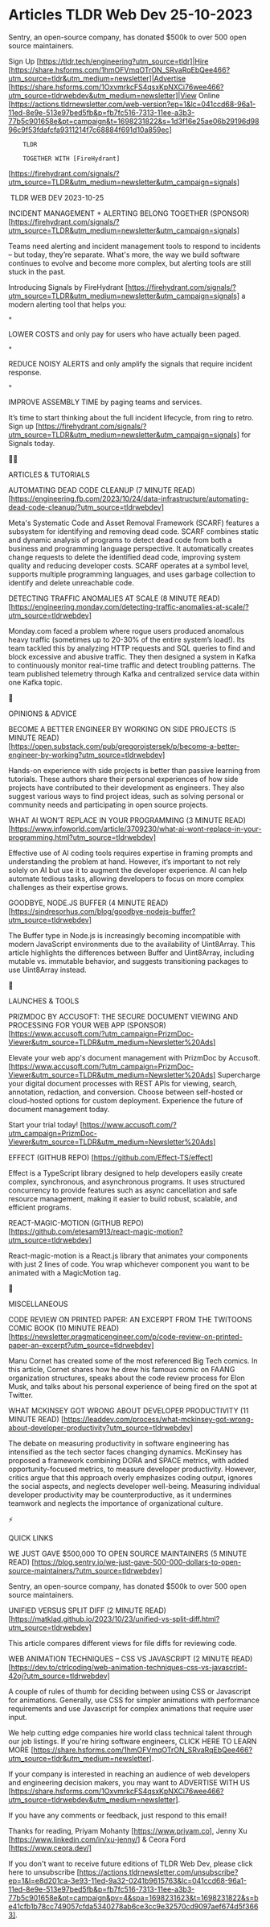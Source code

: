 # Articles TLDR Web Dev 25-10-2023

Sentry, an open-source company, has donated $500k to over 500 open
source maintainers.  

Sign Up [https://tldr.tech/engineering?utm_source=tldr]|Hire
[https://share.hsforms.com/1hmOFVmqOTrON_SRvaRqEbQee466?utm_source=tldr&utm_medium=newsletter]|Advertise
[https://share.hsforms.com/1OxvmrkcFS4qsxKpNXCi76wee466?utm_source=tldrwebdev&utm_medium=newsletter]|View
Online
[https://actions.tldrnewsletter.com/web-version?ep=1&lc=041ccd68-96a1-11ed-8e9e-513e97bed5fb&p=fb7fc516-7313-11ee-a3b3-77b5c901658e&pt=campaign&t=1698231822&s=1d3f16e25ae06b29196d9896c9f53fdafcfa9311214f7c68884f691d10a859ec]


		TLDR 

		TOGETHER WITH [FireHydrant]
[https://firehydrant.com/signals/?utm_source=TLDR&utm_medium=newsletter&utm_campaign=signals]

 TLDR WEB DEV 2023-10-25

 INCIDENT MANAGEMENT + ALERTING BELONG TOGETHER (SPONSOR)
[https://firehydrant.com/signals/?utm_source=TLDR&utm_medium=newsletter&utm_campaign=signals]


 Teams need alerting and incident management tools to respond to
incidents – but today, they’re separate. What's more, the way we
build software continues to evolve and become more complex, but
alerting tools are still stuck in the past.

Introducing Signals by FireHydrant
[https://firehydrant.com/signals/?utm_source=TLDR&utm_medium=newsletter&utm_campaign=signals]
a modern alerting tool that helps you:

 	*
LOWER COSTS and only pay for users who have actually been paged.

 	*
REDUCE NOISY ALERTS and only amplify the signals that require incident
response.

 	*
IMPROVE ASSEMBLY TIME by paging teams and services.

It’s time to start thinking about the full incident lifecycle, from
ring to retro. Sign up
[https://firehydrant.com/signals/?utm_source=TLDR&utm_medium=newsletter&utm_campaign=signals]
for Signals today.

🧑‍💻 

ARTICLES & TUTORIALS

 AUTOMATING DEAD CODE CLEANUP (7 MINUTE READ)
[https://engineering.fb.com/2023/10/24/data-infrastructure/automating-dead-code-cleanup/?utm_source=tldrwebdev]


 Meta's Systematic Code and Asset Removal Framework (SCARF) features a
subsystem for identifying and removing dead code. SCARF combines
static and dynamic analysis of programs to detect dead code from both
a business and programming language perspective. It automatically
creates change requests to delete the identified dead code, improving
system quality and reducing developer costs. SCARF operates at a
symbol level, supports multiple programming languages, and uses
garbage collection to identify and delete unreachable code. 

 DETECTING TRAFFIC ANOMALIES AT SCALE (8 MINUTE READ)
[https://engineering.monday.com/detecting-traffic-anomalies-at-scale/?utm_source=tldrwebdev]


 Monday.com faced a problem where rogue users produced anomalous heavy
traffic (sometimes up to 20-30% of the entire system’s load!). Its
team tackled this by analyzing HTTP requests and SQL queries to find
and block excessive and abusive traffic. They then designed a system
in Kafka to continuously monitor real-time traffic and detect
troubling patterns. The team published telemetry through Kafka and
centralized service data within one Kafka topic. 

🧠 

OPINIONS & ADVICE

 BECOME A BETTER ENGINEER BY WORKING ON SIDE PROJECTS (5 MINUTE READ)
[https://open.substack.com/pub/gregorojstersek/p/become-a-better-engineer-by-working?utm_source=tldrwebdev]


 Hands-on experience with side projects is better than passive
learning from tutorials. These authors share their personal
experiences of how side projects have contributed to their development
as engineers. They also suggest various ways to find project ideas,
such as solving personal or community needs and participating in open
source projects. 

 WHAT AI WON’T REPLACE IN YOUR PROGRAMMING (3 MINUTE READ)
[https://www.infoworld.com/article/3709230/what-ai-wont-replace-in-your-programming.html?utm_source=tldrwebdev]


 Effective use of AI coding tools requires expertise in framing
prompts and understanding the problem at hand. However, it’s
important to not rely solely on AI but use it to augment the developer
experience. AI can help automate tedious tasks, allowing developers to
focus on more complex challenges as their expertise grows. 

 GOODBYE, NODE.JS BUFFER (4 MINUTE READ)
[https://sindresorhus.com/blog/goodbye-nodejs-buffer?utm_source=tldrwebdev]


 The Buffer type in Node.js is increasingly becoming incompatible with
modern JavaScript environments due to the availability of Uint8Array.
This article highlights the differences between Buffer and Uint8Array,
including mutable vs. immutable behavior, and suggests transitioning
packages to use Uint8Array instead. 

🚀 

LAUNCHES & TOOLS

 PRIZMDOC BY ACCUSOFT: THE SECURE DOCUMENT VIEWING AND PROCESSING FOR
YOUR WEB APP (SPONSOR)
[https://www.accusoft.com/?utm_campaign=PrizmDoc-Viewer&utm_source=TLDR&utm_medium=Newsletter%20Ads]


 Elevate your web app's document management with PrizmDoc by Accusoft.
[https://www.accusoft.com/?utm_campaign=PrizmDoc-Viewer&utm_source=TLDR&utm_medium=Newsletter%20Ads]
Supercharge your digital document processes with REST APIs for
viewing, search, annotation, redaction, and conversion. Choose between
self-hosted or cloud-hosted options for custom deployment. Experience
the future of document management today.

Start your trial today!
[https://www.accusoft.com/?utm_campaign=PrizmDoc-Viewer&utm_source=TLDR&utm_medium=Newsletter%20Ads]

 EFFECT (GITHUB REPO) [https://github.com/Effect-TS/effect] 

 Effect is a TypeScript library designed to help developers easily
create complex, synchronous, and asynchronous programs. It uses
structured concurrency to provide features such as async cancellation
and safe resource management, making it easier to build robust,
scalable, and efficient programs. 

 REACT-MAGIC-MOTION (GITHUB REPO)
[https://github.com/etesam913/react-magic-motion?utm_source=tldrwebdev]


 React-magic-motion is a React.js library that animates your
components with just 2 lines of code. You wrap whichever component you
want to be animated with a MagicMotion tag. 

🎁 

MISCELLANEOUS

 CODE REVIEW ON PRINTED PAPER: AN EXCERPT FROM THE TWITOONS COMIC BOOK
(10 MINUTE READ)
[https://newsletter.pragmaticengineer.com/p/code-review-on-printed-paper-an-excerpt?utm_source=tldrwebdev]


 Manu Cornet has created some of the most referenced Big Tech comics.
In this article, Cornet shares how he drew his famous comic on FAANG
organization structures, speaks about the code review process for Elon
Musk, and talks about his personal experience of being fired on the
spot at Twitter. 

 WHAT MCKINSEY GOT WRONG ABOUT DEVELOPER PRODUCTIVITY (11 MINUTE READ)
[https://leaddev.com/process/what-mckinsey-got-wrong-about-developer-productivity?utm_source=tldrwebdev]


 The debate on measuring productivity in software engineering has
intensified as the tech sector faces changing dynamics. McKinsey has
proposed a framework combining DORA and SPACE metrics, with added
opportunity-focused metrics, to measure developer productivity.
However, critics argue that this approach overly emphasizes coding
output, ignores the social aspects, and neglects developer well-being.
Measuring individual developer productivity may be counterproductive,
as it undermines teamwork and neglects the importance of
organizational culture. 

⚡ 

QUICK LINKS

 WE JUST GAVE $500,000 TO OPEN SOURCE MAINTAINERS (5 MINUTE READ)
[https://blog.sentry.io/we-just-gave-500-000-dollars-to-open-source-maintainers/?utm_source=tldrwebdev]


 Sentry, an open-source company, has donated $500k to over 500 open
source maintainers. 

 UNIFIED VERSUS SPLIT DIFF (2 MINUTE READ)
[https://matklad.github.io/2023/10/23/unified-vs-split-diff.html?utm_source=tldrwebdev]


 This article compares different views for file diffs for reviewing
code. 

 WEB ANIMATION TECHNIQUES – CSS VS JAVASCRIPT (2 MINUTE READ)
[https://dev.to/ctrlcoding/web-animation-techniques-css-vs-javascript-42oj?utm_source=tldrwebdev]


 A couple of rules of thumb for deciding between using CSS or
Javascript for animations. Generally, use CSS for simpler animations
with performance requirements and use Javascript for complex
animations that require user input. 

 We help cutting edge companies hire world class technical talent
through our job listings. If you're hiring software engineers, CLICK
HERE TO LEARN MORE
[https://share.hsforms.com/1hmOFVmqOTrON_SRvaRqEbQee466?utm_source=tldr&utm_medium=newsletter].


If your company is interested in reaching an audience of web
developers and engineering decision makers, you may want to ADVERTISE
WITH US
[https://share.hsforms.com/1OxvmrkcFS4qsxKpNXCi76wee466?utm_source=tldrwebdev&utm_medium=newsletter].


If you have any comments or feedback, just respond to this email! 

Thanks for reading, 
Priyam Mohanty [https://www.priyam.co], Jenny Xu
[https://www.linkedin.com/in/xu-jenny/] & Ceora Ford
[https://www.ceora.dev/] 

If you don't want to receive future editions of TLDR Web Dev,
please click here to unsubscribe
[https://actions.tldrnewsletter.com/unsubscribe?ep=1&l=e8d201ca-3e93-11ed-9a32-0241b9615763&lc=041ccd68-96a1-11ed-8e9e-513e97bed5fb&p=fb7fc516-7313-11ee-a3b3-77b5c901658e&pt=campaign&pv=4&spa=1698231623&t=1698231822&s=be41cfb1b78cc749057cfda5340278ab6ce3cc9e32570cd9097aef674d5f3663].


 